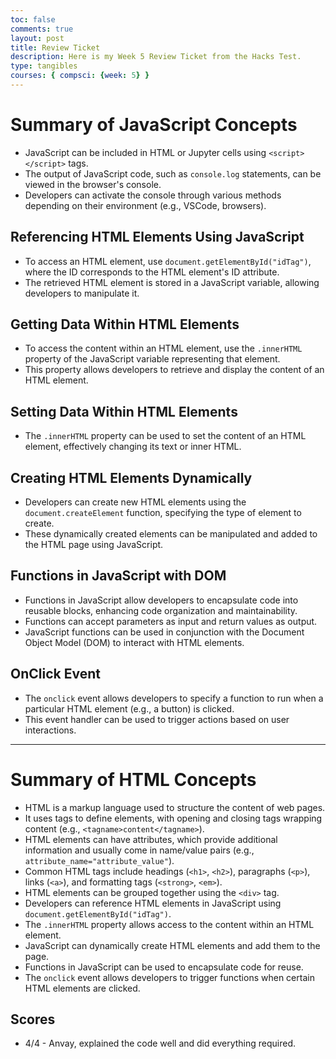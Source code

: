 ```yaml
---
toc: false
comments: true
layout: post
title: Review Ticket
description: Here is my Week 5 Review Ticket from the Hacks Test.
type: tangibles
courses: { compsci: {week: 5} }
---
```



# Summary of JavaScript Concepts

- JavaScript can be included in HTML or Jupyter cells using `<script></script>` tags.
- The output of JavaScript code, such as `console.log` statements, can be viewed in the browser's console.
- Developers can activate the console through various methods depending on their environment (e.g., VSCode, browsers).

## Referencing HTML Elements Using JavaScript

- To access an HTML element, use `document.getElementById("idTag")`, where the ID corresponds to the HTML element's ID attribute.
- The retrieved HTML element is stored in a JavaScript variable, allowing developers to manipulate it.

## Getting Data Within HTML Elements

- To access the content within an HTML element, use the `.innerHTML` property of the JavaScript variable representing that element.
- This property allows developers to retrieve and display the content of an HTML element.

## Setting Data Within HTML Elements

- The `.innerHTML` property can be used to set the content of an HTML element, effectively changing its text or inner HTML.

## Creating HTML Elements Dynamically

- Developers can create new HTML elements using the `document.createElement` function, specifying the type of element to create.
- These dynamically created elements can be manipulated and added to the HTML page using JavaScript.

## Functions in JavaScript with DOM

- Functions in JavaScript allow developers to encapsulate code into reusable blocks, enhancing code organization and maintainability.
- Functions can accept parameters as input and return values as output.
- JavaScript functions can be used in conjunction with the Document Object Model (DOM) to interact with HTML elements.

## OnClick Event

- The `onclick` event allows developers to specify a function to run when a particular HTML element (e.g., a button) is clicked.
- This event handler can be used to trigger actions based on user interactions.

---

# Summary of HTML Concepts

- HTML is a markup language used to structure the content of web pages.
- It uses tags to define elements, with opening and closing tags wrapping content (e.g., `<tagname>content</tagname>`).
- HTML elements can have attributes, which provide additional information and usually come in name/value pairs (e.g., `attribute_name="attribute_value"`).
- Common HTML tags include headings (`<h1>`, `<h2>`), paragraphs (`<p>`), links (`<a>`), and formatting tags (`<strong>`, `<em>`).
- HTML elements can be grouped together using the `<div>` tag.
- Developers can reference HTML elements in JavaScript using `document.getElementById("idTag")`.
- The `.innerHTML` property allows access to the content within an HTML element.
- JavaScript can dynamically create HTML elements and add them to the page.
- Functions in JavaScript can be used to encapsulate code for reuse.
- The `onclick` event allows developers to trigger functions when certain HTML elements are clicked.


## Scores
- 4/4 - Anvay, explained the code well and did everything required.
